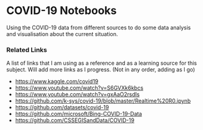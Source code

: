 # COVID-19 Notebooks

Using the COVID-19 data from different sources to do some data analysis and visualisation about the current situation.

### Related Links

A list of links that I am using as a reference and as a learning source for this subject. Will add more links as I progress. (Not in any order, adding as I go)

- https://www.kaggle.com/covid19
- https://www.youtube.com/watch?v=S6GVXk6kbcs
- https://www.youtube.com/watch?v=gxAaO2rsdIs
- https://github.com/k-sys/covid-19/blob/master/Realtime%20R0.ipynb
- https://github.com/datasets/covid-19
- https://github.com/microsoft/Bing-COVID-19-Data
- https://github.com/CSSEGISandData/COVID-19